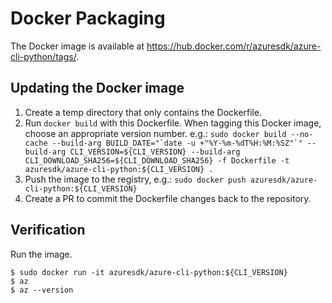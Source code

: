 Docker Packaging
================

The Docker image is available at https://hub.docker.com/r/azuresdk/azure-cli-python/tags/.

Updating the Docker image
-------------------------
1. Create a temp directory that only contains the Dockerfile.
2. Run `docker build` with this Dockerfile.
    When tagging this Docker image, choose an appropriate version number.
      e.g.: ``sudo docker build --no-cache --build-arg BUILD_DATE="`date -u +"%Y-%m-%dT%H:%M:%SZ"`" --build-arg CLI_VERSION=${CLI_VERSION} --build-arg CLI_DOWNLOAD_SHA256=${CLI_DOWNLOAD_SHA256} -f Dockerfile -t azuresdk/azure-cli-python:${CLI_VERSION} .``
3. Push the image to the registry,
      e.g.: `sudo docker push azuresdk/azure-cli-python:${CLI_VERSION}`
4. Create a PR to commit the Dockerfile changes back to the repository.


Verification
------------

Run the image.

```
$ sudo docker run -it azuresdk/azure-cli-python:${CLI_VERSION}
$ az
$ az --version
```